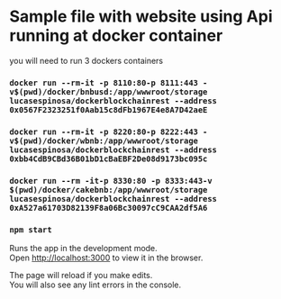 # Sample file with website using Api running at docker container

you will need to run 3 dockers containers 
### `docker run --rm-it -p 8110:80-p 8111:443 -v$(pwd)/docker/bnbusd:/app/wwwroot/storage lucasespinosa/dockerblockchainrest --address 0x0567F2323251f0Aab15c8dFb1967E4e8A7D42aeE`
### `docker run --rm-it -p 8220:80-p 8222:443 -v$(pwd)/docker/wbnb:/app/wwwroot/storage lucasespinosa/dockerblockchainrest --address 0xbb4CdB9CBd36B01bD1cBaEBF2De08d9173bc095c`
### `docker run --rm -it-p 8330:80 -p 8333:443-v $(pwd)/docker/cakebnb:/app/wwwroot/storage lucasespinosa/dockerblockchainrest --address 0xA527a61703D82139F8a06Bc30097cC9CAA2df5A6`
### `npm start`

Runs the app in the development mode.\
Open [http://localhost:3000](http://localhost:3000) to view it in the browser.

The page will reload if you make edits.\
You will also see any lint errors in the console.


